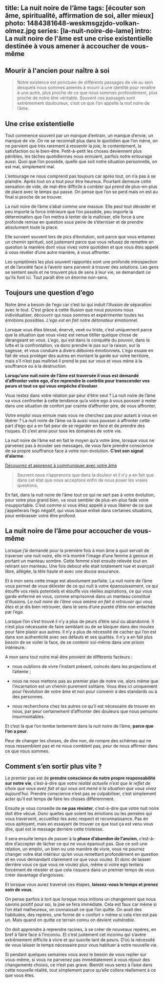 title: La nuit noire de l’âme 
tags: [écouter son âme, spiritualité, affirmation de soi, aller mieux]
photo: 1484381648-weskmsgzjdo-volkan-olmez.jpg
series: [la-nuit-noire-de-lame]
intro: La nuit noire de l'âme est une crise existentielle destinée à vous amener à accoucher de vous-même
---
## Mourir à l'ancien pour naître à soi

>Notre existence est ponctuée de différents passages de vie au sein desquels nous sommes amenés à mourir à une identité pour renaître à une autre, plus proche de ce que nous sommes profondément, plus proche de notre être véritable. Souvent ces passages sont extrêmement douloureux, c’est ce que l’on appelle la nuit noire de l’âme.

## Une crise existentielle

Tout commence souvent par un manque d’entrain, un manque d’envie, un manque de vie. On ne se reconnaît plus dans le quotidien que l’on mène, on ne parvient que très rarement à ressentir la joie, le contentement, la satisfaction ou le bien-être. Petit-à-petit les choses deviennent plus pénibles, les tâches quotidiennes nous ennuient, parfois notre entourage aussi. Quoi que l’on possède, quelle que soit notre situation personnelle, on est mal, simplement mal.

L’entourage ne nous comprend pas toujours car après tout, on n’a pas à se plaindre. Après tout on a tout pour être heureux. Pourtant demeure cette sensation de vide, de mal-être difficile à combler qui prend de plus-en-plus de place avec le temps qui passe. On pense que l’on se perd mais on est au final si proche de se trouver.

La nuit noire de l’âme s’abat comme une massue. Elle peut tout dévaster et peu importe la force intérieure que l’on possède, peu importe la détermination que l’on mettra à tenter de la maîtriser, elle force à une profonde remise en question sous peine de s’éterniser et de prendre absolument toute la place.

Elle survient souvent lors de pics d’évolution, soit parce que vous entamez un chemin spirituel, soit  justement parce que vous refusez de remettre en question la manière dont vous vivez votre quotidien et que vous êtes appelé à vous révéler d’une autre manière, à vous affronter.

Les symptômes les plus souvent rapportés sont une profonde introspection et de l’anxiété face à l’avenir sans parvenir à trouver des solutions. Les gens se sentent seuls et ne trouvent plus de sens à leur vie, se demandant ce qu’ils font ici. Tout paraît être un énorme non-sens.

## Toujours une question d’ego

Notre âme a besoin de l’ego car c’est lui qui induit l’illusion de séparation avec le tout. C’est grâce à cette illusion que nous pouvons nous individualiser, découvrir qui nous sommes et expérimenter toutes les émotions possibles. *L’ego est en fait notre détonateur émotionnel*.

Lorsque vous êtes blessé, énervé, vexé ou triste, c’est uniquement parce que la situation que vous vivez est venue titiller quelque chose de dérangeant en vous. L’ego, qui est dans la conquête du pouvoir, dans la lutte et la confrontation, va donc prendre le pas sur la raison, sur la sagesse, et vous conduire à divers déboires émotionnels. L’ego essaie en fait de vous protéger des autres en montant la garde sur votre territoire, mais s’il n’est pas maîtrisé il prend le pas sur vous et vous mène à la souffrance ou à la destruction.

**Lorsqu’une nuit noire de l’âme est traversée il vous est demandé d’affronter votre ego, d’en reprendre le contrôle pour transcender vos peurs et tout ce qui vous empêche d’évoluer**.

Vous restez dans votre relation par peur d’être seul ? La nuit noire de l’âme va vous confronter à cette tendance qu’a votre ego à vous pousser à rester dans une situation de confort par crainte d’affronter pire, de vous affronter.

Votre emploi vous ennuie mais vous ne cherchez pas pour autant à vous en libérer ? La nuit noire de l’âme va là aussi vous pousser à affronter cette part d’ego qui a en fait peur de se regarder en face et de prendre des risques. Et c’est ainsi pour tous les domaines de votre vie.

La nuit noire de l’âme est en fait le moyen qu’a votre âme, lorsque vous ne parvenez pas à écouter ses messages, de vous faire prendre conscience de sa propre souffrance face à votre non-évolution. **C’est son signal d’alarme**.

[Découvrez et apprenez à communiquer avec votre âme](https://pranacanal.com/accompagnements/formations/communiquer-avec-mon-ame)

>Souvent nous n’apprenons que dans la douleur et il n’y a en fait que dans cet état que nous acceptons enfin de nous poser les vraies questions.

En fait, dans la nuit noire de l’âme tout ce qui ne sert pas à votre évolution, pour votre plus grand bien, va vous sembler de plus-en-plus fade voire insupportable. C’est comme si vous étiez appelé à vous libérer de ce que j’appellerais l’ego négatif, qui vous laisse enlisé dans certaines situations, pour embrasser votre être profond.

## La nuit noire de l’âme pour accoucher de vous-même

Lorsque j’ai demandé pour la première fois à mon âme à quoi servait de traverser une nuit noire, elle m’a montré l’image d’une femme à genoux et portant un manteau sombre. Cette femme s’est ensuite relevée tout en retirant son manteau. Une fois debout elle était totalement nue et avançait libre, allégée, la tête haute et avec une douce assurance.

Et à mon sens cette image est absolument parfaite. La nuit noire de l’âme vous permet de vous délester de ce qui nuit à votre épanouissement, ce qui étouffe vos réels potentiels et étouffe vos réelles aspirations, ce qui vous garde enfermé en vous, comme emprisonné dans un manteau constitué d’illusions. *La nuit noire de l’âme vous amène en fait à retrouver qui vous êtes* et je dis bien retrouver, dans le sens d’une pureté d’être non entachée par l’ego.

Lorsque l’on s’est trouvé il n’y a plus de peurs d’être seul ou abandonné. Il n’est plus nécessaire de faire semblant ou de se bloquer dans des moules pour faire plaisir aux autres. Il n’y a plus de nécessité de cacher qui l’on est dans son authenticité avec ses défauts et ses qualités. Il n’y a en fait plus besoin de se voiler la face, de se contenir soi-même dans une prison intérieure.

A mon sens tout notre mal-être provient de différents facteurs :

* nous oublions de vivre l’instant présent, coincés dans les projections et l’attente ; 

* nous ne nous mettons pas au premier plan de notre vie, alors même que l’incarnation est un chemin purement solitaire. Vous êtes ici uniquement pour l’évolution de votre âme et non pour convenir à des standards ou à des personnes. 

* nous recherchons chez les autres ce qu’il est nécessaire de trouver en nous, par peur certainement d’affronter des douleurs que nous pensons insurmontables. 

Et c’est là que l’on tombe lentement dans la nuit noire de l’âme, **parce que l’on a peur**.

Peur de changer les choses, de dire non, de rompre des schémas qui ne nous ressemblent pas et ne nous comblent pas, peur de nous affirmer dans ce que nous sommes.

## Comment s’en sortir plus vite ?

Le premier pas est de **prendre conscience de notre propre responsabilité sur notre vie**, c’est-à-dire que *votre réalité actuelle n’est que le reflet de choix que vous avez fait et qui vous ont mené à la situation que vous vivez aujourd’hui*. Prendre conscience n’est pas se culpabiliser, c’est simplement acter qu’il est temps de faire les choses différemment.

Ensuite je vous conseille de **ne pas résister**, c’est-à-dire que votre nuit noire doit être vécue. Donc quelles que soient les émotions ou les pensées qui vous traversent, accueillez-les avec respect et reconnaissance. Pas en vous apitoyant, mais en essayant de trouver ce que tout ça est venu vous dire, quel est le message derrière cette tristesse.

Il sera ensuite temps de passer à la **phase d’abandon de l’ancien**, c’est-à-dire d’accepter de lâcher ce qui ne vous épanouit pas. Que ce soit une relation, un emploi, un bien ou une manière de vivre, vous ne pourrez changer votre état intérieur qu’en vous remettant profondément en question et en vous demandant clairement ce que vous voulez. Et donc de laisser derrière vous ce que vous ne voulez plus, même si votre ego tentera forcément de résister et que cela risquera dans un premier temps de vous créer davantage d’angoisses.

Et lorsque vous aurez traversé ces étapes, **laissez-vous le temps et prenez soin de vous**. 

On pense parfois à tort que lorsque nous initions un changement que nous savons positif pour soi, la joie se fera immédiate. Cela est faux car même si l’on était malheureux, on connaissait ce que l’on quitte. On avait des habitudes, des repères, une forme de « confort » même si cela n’en est pas un. Mais quand on quitte ce terrain connu on devient *vulnérable*. 

On doit apprendre à reprendre racines, à se créer de nouveaux repères, en bref à faire face à l’inconnu. Et c’est justement cet inconnu qui s’avère extrêmement difficile à vivre et qui suscite tant de peurs. D’où la nécessité de vous laisser le temps nécessaire pour vous habituer à votre nouvelle vie. 

Si pendant quelques semaines vous avez le besoin de vous replier sur vous-même, si vous ne parvenez pas immédiatement à vous réjouir des changements choisis, ce n’est pas grave. Bientôt vous serez à l’aise dans cette nouvelle réalité, tout simplement parce qu’elle collera réellement à ce que vous êtes.
